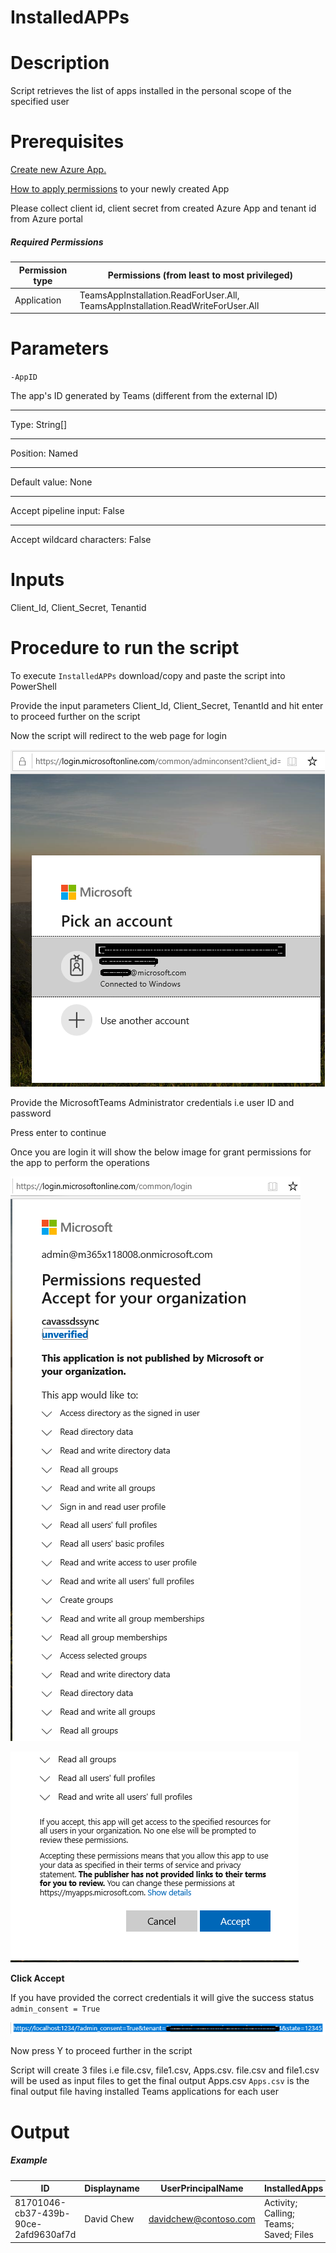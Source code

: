 # InstalledAPPs

# Description

   Script retrieves the list of apps installed in the personal scope of the specified user
   
 # Prerequisites  
   
   [Create new Azure App.](https://docs.microsoft.com/en-us/graph/auth-register-app-v2)

   [How to apply permissions](https://docs.microsoft.com/en-us/graph/notifications-integration-app-registration) to your newly created App
   
   Please collect client id, client secret from created Azure App and tenant id from Azure portal
   
   ##### Required Permissions

|Permission type	|Permissions (from least to most privileged)|
|-------|----|
|Application	|TeamsAppInstallation.ReadForUser.All, TeamsAppInstallation.ReadWriteForUser.All|

# Parameters

`-AppID`

   The app's ID generated by Teams (different from the external ID)
   ***
   Type:	String[]
   ***
   Position:	Named
   ***
   Default value:	None
   ***
   Accept pipeline input:	False
   ***
   Accept wildcard characters:	False

# Inputs

Client_Id, Client_Secret, Tenantid 

# Procedure to run the script

To execute `InstalledAPPs` download/copy and paste the script into PowerShell

Provide the input parameters Client_Id, Client_Secret, TenantId and hit enter to proceed further on the script

Now the script will redirect to the web page for login

![Signin](https://github.com/Geetha63/MS-Teams-Scripts/blob/master/Images/Siginin.png)

Provide the MicrosoftTeams Administrator credentials i.e user ID and password

Press enter to continue

Once you are login it will show the below image for grant permissions for the app to perform the operations

![GrantPermission](https://github.com/Geetha63/MS-Teams-Scripts/blob/master/Images/GrantPermissions.png)

![GrantPermission](https://github.com/Geetha63/MS-Teams-Scripts/blob/master/Images/GrantPermissions2.png)

**Click Accept**

If you have provided the correct credentials it will give the success status `admin_consent = True`

![Admin Consent](https://github.com/Geetha63/MS-Teams-Scripts/blob/master/Images/AdminConsent.png)

Now press Y to proceed further in the script

Script will create 3 files i.e file.csv, file1.csv, Apps.csv. file.csv and file1.csv will be used as input files to get the final output Apps.csv
`Apps.csv` is the final output file having installed Teams applications for each user

# Output

##### Example

| ID | Displayname |UserPrincipalName | InstalledApps |
|----|-------------|------------------|---------------|
|81701046-cb37-439b-90ce-2afd9630af7d|David Chew|davidchew@contoso.com|Activity; Calling; Teams; Saved; Files|
